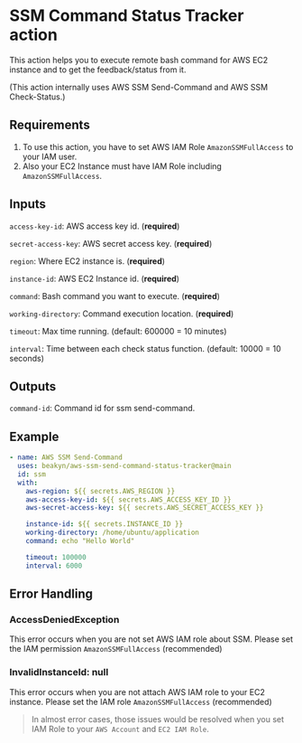 # SSM Command Status Tracker action

This action helps you to execute remote bash command for AWS EC2 instance and to get the feedback/status from it.

(This action internally uses AWS SSM Send-Command and AWS SSM Check-Status.)

## Requirements

1. To use this action, you have to set AWS IAM Role `AmazonSSMFullAccess` to your IAM user.
2. Also your EC2 Instance must have IAM Role including `AmazonSSMFullAccess`.

## Inputs

`access-key-id`: AWS access key id. (**required**)

`secret-access-key`: AWS secret access key. (**required**)

`region`: Where EC2 instance is. (**required**)

`instance-id`: AWS EC2 Instance id. (**required**)

`command`: Bash command you want to execute. (**required**)

`working-directory`: Command execution location. (**required**)

`timeout`: Max time running. (default: 600000 = 10 minutes)

`interval`: Time between each check status function. (default: 10000 = 10 seconds)

## Outputs

`command-id`: Command id for ssm send-command.

## Example

```yaml
- name: AWS SSM Send-Command
  uses: beakyn/aws-ssm-send-command-status-tracker@main
  id: ssm
  with:
    aws-region: ${{ secrets.AWS_REGION }}
    aws-access-key-id: ${{ secrets.AWS_ACCESS_KEY_ID }}
    aws-secret-access-key: ${{ secrets.AWS_SECRET_ACCESS_KEY }}

    instance-id: ${{ secrets.INSTANCE_ID }}
    working-directory: /home/ubuntu/application
    command: echo "Hello World"

    timeout: 100000
    interval: 6000
```

## Error Handling

### AccessDeniedException

This error occurs when you are not set AWS IAM role about SSM. Please set the IAM permission `AmazonSSMFullAccess` (recommended)

### InvalidInstanceId: null

This error occurs when you are not attach AWS IAM role to your EC2 instance. Please set the IAM role `AmazonSSMFullAccess` (recommended)

> In almost error cases, those issues would be resolved when you set IAM Role to your `AWS Account` and `EC2 IAM Role`.
